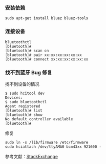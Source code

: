 ### 安装依赖

```shell 
sudo apt-get install bluez bluez-tools
```

### 连接设备

```shell 
bluetoothctl
[bluetooth]#
[bluetooth]# scan on
[bluetooth]# pair xx:xx:xx:xx:xx:xx
[bluetooth]# connect xx:xx:xx:xx:xx:xx
```

### 找不到蓝牙 Bug 修复

找不到设备的情况

```shell 
$ sudo hcitool dev
Devices:
$ sudo bluetoothctl
Agent registered
[bluetooth]# list
[bluetooth]# show
No default controller available
[bluetooth]#
```

修复

```shell 
sudo ln -s /lib/firmware /etc/firmware
sudo hciattach /dev/ttyAMA0 bcm43xx 921600 -
```

参考文献：[StackExchange](https://askubuntu.com/questions/1156466/cannot-find-bluetooth-device-ubuntu-core-on-raspberry-pi-3-b)